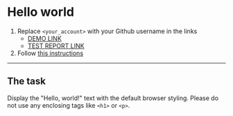 # Hello world
1. Replace `<your_account>` with your Github username in the links
    - [DEMO LINK](https://nub1a.github.io/layout_hello-world/) <br>
    - [TEST REPORT LINK](https://nub1a.github.io/layout_hello-world/report/html_report/)
2. Follow [this instructions](https://mate-academy.github.io/layout_task-guideline/)
___

## The task
Display the "Hello, world!" text with the default browser styling. Please do not
use any enclosing tags like `<h1>` or `<p>`.
